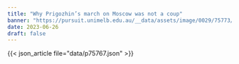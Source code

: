 ```yaml
---
title: "Why Prigozhin’s march on Moscow was not a coup"
banner: "https://pursuit.unimelb.edu.au/__data/assets/image/0029/75773/5b60d16d1c6a50404425dd137e072f692b038a61.jpg"
date: 2023-06-26
draft: false
---
```


{{< json_article file="data/p75767.json" >}}
